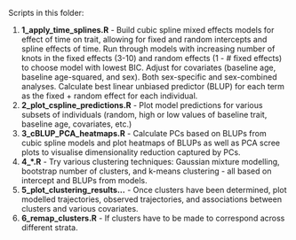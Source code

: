 Scripts in this folder:

1. **1_apply_time_splines.R** - Build cubic spline mixed effects models for effect of time on trait, allowing for fixed and random intercepts and spline effects of time. Run through models with increasing number of knots in the fixed effects (3-10) and random effects (1 - # fixed effects) to choose model with lowest BIC. Adjust for covariates (baseline age, baseline age-squared, and sex). Both sex-specific and sex-combined analyses. Calculate best linear unbiased predictor (BLUP) for each term as the fixed + random effect for each individual. 
2. **2_plot_cspline_predictions.R** - Plot model predictions for various subsets of individuals (random, high or low values of baseline trait, baseline age, covariates, etc.) 
3. **3_cBLUP_PCA_heatmaps.R** - Calculate PCs based on BLUPs from cubic spline models and plot heatmaps of BLUPs as well as PCA scree plots to visualise dimensionality reduction captured by PCs.
4. **4_*.R** - Try various clustering techniques: Gaussian mixture modelling, bootstrap number of clusters, and k-means clustering - all based on intercept and BLUPs from models.
5. **5_plot_clustering_results...** - Once clusters have been determined, plot modelled trajectories, observed trajectories, and associations between clusters and various covariates.
6. **6_remap_clusters.R** - If clusters have to be made to correspond across different strata.
